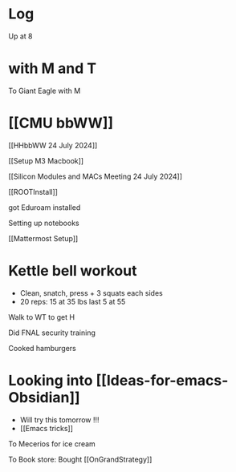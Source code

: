 

	
# Log

Up at 8

# with M and T

To Giant Eagle with M

# [[CMU bbWW]]

[[HHbbWW 24 July 2024]]

[[Setup M3 Macbook]]

[[Silicon Modules and MACs Meeting 24 July 2024]]

[[ROOTInstall]]

got Eduroam installed

Setting up notebooks

[[Mattermost Setup]]

# Kettle bell workout
- Clean, snatch, press + 3 squats each sides
- 20 reps: 15 at 35 lbs last 5 at 55

Walk to WT to get H

Did FNAL security training

Cooked hamburgers

# Looking into [[Ideas-for-emacs-Obsidian]]
 - Will try this tomorrow !!!
 - [[Emacs tricks]] 

To Mecerios for ice cream

To Book store: Bought [[OnGrandStrategy]]

